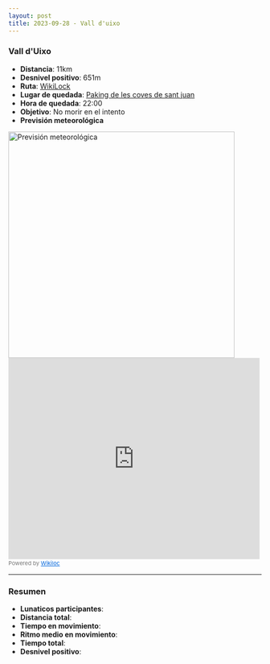 ```yaml
---
layout: post
title: 2023-09-28 - Vall d'uixo
---
```


### Vall d'Uixo

- **Distancia**: 11km
- **Desnivel positivo**: 651m
- **Ruta**: [WikiLock](https://www.wikiloc.com/trail-running-trails/sprint-trail-mini-pujada-a-pipa-2023-131253758)
- **Lugar de quedada**: [Paking de les coves de sant juan](https://maps.app.goo.gl/DBjMPjwj1Mc4rTHBA)
- **Hora de quedada**:  22:00
- **Objetivo**: No morir en el intento
- **Previsión meteorológica**
<img src="{{ site.baseurl }}public/images/tiempo_20230928.png" alt="Previsión meteorológica" width="450" />

<iframe frameBorder="0" scrolling="no" src="https://www.wikiloc.com/wikiloc/spatialArtifacts.do?event=view&id=131253758&measures=off&title=off&near=off&images=off&maptype=H" width="500" height="400"></iframe><div style="color:#777;font-size:11px;line-height:16px;">Powered by <a style="color:#06d;font-size:11px;line-height:16px;" target="_blank" href="https://www.wikiloc.com">Wikiloc</a></div>

---

### Resumen

- **Lunaticos participantes**: 
- **Distancia total**: 
- **Tiempo en movimiento**: 
- **Ritmo medio en movimiento**: 
- **Tiempo total**: 
- **Desnivel positivo**: 



